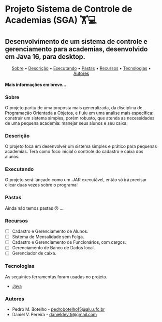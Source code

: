 # Projeto Sistema de Controle de Academias (SGA) 🏋️💻
## Desenvolvimento de um sistema de controle e gerenciamento para academias, desenvolvido em Java 16, para desktop.

<p align="center">
 <a href="#sobre">Sobre</a> •
 <a href="#descrição">Descrição</a> •
 <a href="#executando">Executando</a> •
 <a href="#pastas">Pastas</a> • 
 <a href="#recursos">Recursos</a> • 
 <a href="#tecnologias">Tecnologias</a> • 
 <a href="#autores">Autores</a>
</p>

#### Mais informações em breve...

### Sobre

O projeto partiu de uma proposta mais generalizada, da disciplina de Programação Orientada a Objetos, e fluiu em uma análise mais específica: construir um sistema simples, porém robusto, que atenda as necessidades de uma pequena academia: manejar seus alunos e seu caixa.

### Descrição

O projeto foca em desenvolver um sistema simples e prático para pequenas academias. Terá como foco inicial o controle do cadastro e caixa dos alunos.

### Executando

O projeto será lançado como um .JAR executável, então só irá precisar clicar duas vezes sobre o programa!

### Pastas

Ainda não temos pastas 😢 ...

### Recursos

- [ ] Cadastro e Gerenciamento de Alunos.
- [ ] Sistema de Mensalidade sem Folga.
- [ ] Cadastro e Gerenciamento de Funcionários, com cargos.
- [ ] Gerenciamento de Banco de Dados local.
- [ ] Gerenciador de caixa.

### Tecnologias

As seguintes ferramentas foram usadas no projeto.

- [Java](https://www.java.com/)

### Autores

- Pedro M. Botelho - pedrobotelho15@alu.ufc.br
- Daniel V. Pereira - danieldev.ti@gmail.com
